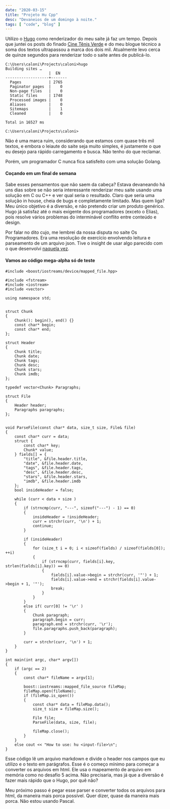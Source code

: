 ```yaml
---
date: "2020-03-15"
title: "Projeto Hu Cpp"
desc: "Devaneios de um domingo à noite."
tags: [ "code", "blog" ]
---
```

Utilizo o [Hugo](https://gohugo.io/) como renderizador do meu saite já faz um tempo. Depois que juntei os posts do finado [Cine Tênis Verde](/sobre-cine-tenis-verde) e do meu blogue técnico a soma dos textos ultrapassou a marca dos dois mil. Atualmente levo cerca de quinze segundos para renderizar todo o saite antes de publicá-lo.

    C:\Users\caloni\Projects\caloni>hugo
    Building sites …
                       |  EN
    -------------------+-------
      Pages            | 2765
      Paginator pages  |    0
      Non-page files   |    0
      Static files     | 1748
      Processed images |    0
      Aliases          |    0
      Sitemaps         |    1
      Cleaned          |    0
    
    Total in 16527 ms
    
    C:\Users\caloni\Projects\caloni>

Não é uma marca ruim, considerando que estamos com quase três mil textos, e embora o leiaute do saite seja muito simples, é justamente o que eu desejo para rápido carregamento e busca. Não tenho do que reclamar.

Porém, um programador C nunca fica satisfeito com uma solução Golang.

#### Coçando em um final de semana

Sabe esses pensamentos que não saem da cabeça? Estava devaneando há uns dias sobre se não seria interessante renderizar meu saite usando uma solução em C ou C++ e ver qual seria o resultado. Claro que seria uma solução in house, cheia de bugs e completamente limitado. Mas quem liga? Meu único objetivo é a diversão, e não pretendo criar um produto genérico. Hugo já satisfaz até o mais exigente dos programadores (exceto o Elias), pois resolve vários problemas do interminável conflito entre conteúdo e design.

Por falar no dito cujo, me lembrei da nossa disputa no saite Os Programadores. Era uma resolução de exercício envolvendo leitura e parseamento de um arquivo json. Tive o insight de usar algo parecido com o que desenvolvi [naquela vez](https://github.com/Caloni/op-desafios/blob/master/desafio-05/caloni/cpp/desafio5.cpp).

#### Vamos ao código mega-alpha só de teste

    #include <boost/iostreams/device/mapped_file.hpp>
    
    #include <fstream>
    #include <iostream>
    #include <vector>
    
    using namespace std;
    
    
    struct Chunk
    {
    	Chunk(): begin(), end() {}
    	const char* begin;
    	const char* end;
    };
    
    struct Header
    {
    	Chunk title;
    	Chunk date;
    	Chunk tags;
    	Chunk desc;
    	Chunk stars;
    	Chunk imdb;
    };
    
    typedef vector<Chunk> Paragraphs;
    
    struct File
    {
    	Header header;
    	Paragraphs paragraphs;
    };
    
    
    void ParseFile(const char* data, size_t size, File& file)
    {
    	const char* curr = data;
    	struct {
    		const char* key;
    		Chunk* value;
    	} fields[] = {
    		"title", &file.header.title,
    		"date", &file.header.date,
    		"tags", &file.header.tags,
    		"desc", &file.header.desc,
    		"stars", &file.header.stars,
    		"imdb", &file.header.imdb
    	};
    	bool insideHeader = false;
    
    	while (curr < data + size )
    	{
    		if (strncmp(curr, "---", sizeof("---") - 1) == 0)
    		{
    			insideHeader = !insideHeader;
    			curr = strchr(curr, '\n') + 1;
    			continue;
    		}
    
    		if (insideHeader)
    		{
    			for (size_t i = 0; i < sizeof(fields) / sizeof(fields[0]); ++i)
    			{
    				if (strncmp(curr, fields[i].key, strlen(fields[i].key)) == 0)
    				{
    					fields[i].value->begin = strchr(curr, '"') + 1;
    					fields[i].value->end = strchr(fields[i].value->begin + 1, '"');
    					break;
    				}
    			}
    		}
    		else if( curr[0] != '\r' )
    		{
    			Chunk paragraph;
    			paragraph.begin = curr;
    			paragraph.end = strchr(curr, '\r');
    			file.paragraphs.push_back(paragraph);
    		}
    
    		curr = strchr(curr, '\n') + 1;
    	}
    }
    
    int main(int argc, char* argv[])
    {
    	if (argc == 2)
    	{
    		const char* fileName = argv[1];
    
    		boost::iostreams::mapped_file_source fileMap;
    		fileMap.open(fileName);
    		if (fileMap.is_open())
    		{
    			const char* data = fileMap.data();
    			size_t size = fileMap.size();
    
    			File file;
    			ParseFile(data, size, file);
    
    			fileMap.close();
    		}
    	}
    	else cout << "How to use: hu <input-file>\n";
    }
    
Esse código lê um arquivo markdown e divide o header nos campos que eu utilizo e o texto em parágrafos. Esse é o começo mínimo para começar a converter os arquivos em html. Ele usa o mapeamento de arquivo em memória como no desafio 5 acima. Não precisaria, mas já que a diversão é fazer mais rápido que o Hugo, por quê não?

Meu próximo passo é pegar esse parser e converter todos os arquivos para html, da maneira mais porca possível. Quer dizer, quase da maneira mais porca. Não estou usando Pascal.
